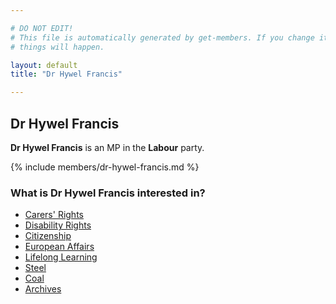 ```yaml
---

# DO NOT EDIT!
# This file is automatically generated by get-members. If you change it, bad
# things will happen.

layout: default
title: "Dr Hywel Francis"

---
```


## Dr Hywel Francis

**Dr Hywel Francis** is an MP in the **Labour** party.

{% include members/dr-hywel-francis.md %}

### What is Dr Hywel Francis interested in?


* [Carers' Rights](/interests/carers-rights.html)
* [Disability Rights](/interests/disability-rights.html)
* [Citizenship](/interests/citizenship.html)
* [European Affairs](/interests/european-affairs.html)
* [Lifelong Learning](/interests/lifelong-learning.html)
* [Steel](/interests/steel.html)
* [Coal](/interests/coal.html)
* [Archives](/interests/archives.html)
